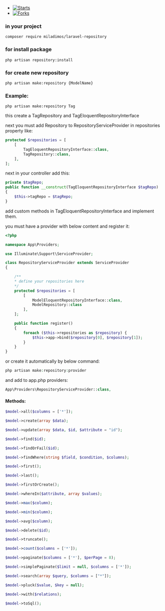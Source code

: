 - [![Starts](https://img.shields.io/github/stars/miladimos/laravel-repository?style=flat&logo=github)](https://github.com/miladimos/laravel-repository/forks)
- [![Forks](https://img.shields.io/github/forks/miladimos/laravel-repository?style=flat&logo=github)](https://github.com/miladimos/laravel-repository/stargazers)

### in your project

`composer require miladimos/laravel-repository`

### for install package

`php artisan repository:install`

### for create new repository

`php artisan make:repository {ModelName}`

### Example:

`php artisan make:repository Tag`

this create a TagRepository and TagEloquentRepositoryInterface

next you must add Repository to RepositoryServiceProvider in repositories property like:

```php
protected $repositories = [
    [
        TagEloquentRepositoryInterface::class,
        TagRepository::class,
    ],
];
```

next in your controller add this:

```php
private $tagRepo;
public function __construct(TagEloquentRepositoryInterface $tagRepo)
{
    $this->tagRepo = $tagRepo;
}

```

add custom methods in TagEloquentRepositoryInterface and implement them.

you must have a provider with below content and register it:

```php
<?php

namespace App\Providers;

use Illuminate\Support\ServiceProvider;

class RepositoryServiceProvider extends ServiceProvider
{

    /**
    * define your repositories here
    */
    protected $repositories = [
        [
            ModelEloquentRepositoryInterface::class,
            ModelRepository::class
        ],
    ];

    public function register()
    {
        foreach ($this->repositories as $repository) {
            $this->app->bind($repository[0], $repository[1]);
        }
    }
}
```

or create it automatically by below command:

```php
php artisan make:repository:provider
```

and add to app.php providers:

```php
App\Providers\RepositoryServiceProvider::class,
```

#### Methods:

```php
$model->all($columns = ['*']);

$model->create(array $data);

$model->update(array $data, $id, $attribute = "id");

$model->find($id);

$model->findOrFail($id);

$model->findWhere(string $field, $condition, $columns);

$model->first();

$model->last();

$model->firstOrCreate();

$model->whereIn($attribute, array $values);

$model->max($column);

$model->min($column);

$model->avg($column);

$model->delete($id);

$model->truncate();

$model->count($columns = ['*']);

$model->paginate($columns = ['*'], $perPage = 8);

$model->simplePaginate($limit = null, $columns = ['*']);

$model->search(array $query, $columns = ["*"]);

$model->pluck($value, $key = null);

$model->with($relations);

$model->toSql();


```
